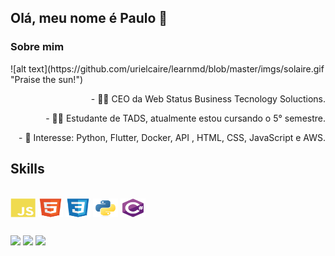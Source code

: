 ## Olá, meu nome é Paulo 👋

### Sobre mim
<div style="display: inline_block"  >
![alt text](https://github.com/urielcaire/learnmd/blob/master/imgs/solaire.gif "Praise the sun!")
<div align="right" width="250" height="250">
<p> - 👨‍💻 CEO da Web Status Business Tecnology Soluctions. </p>
<p> - 👨‍🎓 Estudante de TADS, atualmente estou cursando o 5° semestre. </p>
<p> - 🎯 Interesse: Python, Flutter, Docker, API , HTML, CSS, JavaScript e AWS. </p>
</div>
</div>

## Skills
<div style="display: inline_block"><br>
  <img align="center" alt="Rafa-Js" height="30" width="40" src="https://raw.githubusercontent.com/devicons/devicon/master/icons/javascript/javascript-plain.svg">
  <img align="center" alt="Rafa-HTML" height="30" width="40" src="https://raw.githubusercontent.com/devicons/devicon/master/icons/html5/html5-original.svg">
  <img align="center" alt="Rafa-CSS" height="30" width="40" src="https://raw.githubusercontent.com/devicons/devicon/master/icons/css3/css3-original.svg">
  <img align="center" alt="Rafa-Python" height="30" width="40" src="https://raw.githubusercontent.com/devicons/devicon/master/icons/python/python-original.svg">
  <img align="center" alt="Rafa-Csharp" height="30" width="40" src="https://raw.githubusercontent.com/devicons/devicon/master/icons/csharp/csharp-original.svg">
  
  ##
 
<div> 
  <a href="https://instagram.com/paulovgtp" target="_blank"><img src="https://img.shields.io/badge/-Instagram-%7122CF5F?style=for-the-badge&logo=instagram&logoColor=white" target="_blank"></a>
  <a href = "mailto:paulovgtp@gmail.com"><img src="https://img.shields.io/badge/-Gmail-%23333?style=for-the-badge&logo=gmail&logoColor=white" target="_blank"></a>
  <a href="https://www.linkedin.com/in/paulo-pires-291823110/" target="_blank"><img src="https://img.shields.io/badge/-LinkedIn-%230077B5?style=for-the-badge&logo=linkedin&logoColor=white" target="_blank"></a>  
</div>
